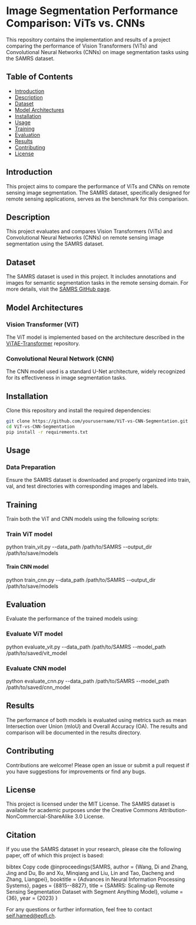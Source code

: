 # Image Segmentation Performance Comparison: ViTs vs. CNNs

This repository contains the implementation and results of a project comparing the performance of Vision Transformers (ViTs) and Convolutional Neural Networks (CNNs) on image segmentation tasks using the SAMRS dataset.

## Table of Contents
- [Introduction](#introduction)
- [Description](#description)
- [Dataset](#dataset)
- [Model Architectures](#model-architectures)
- [Installation](#installation)
- [Usage](#usage)
- [Training](#training)
- [Evaluation](#evaluation)
- [Results](#results)
- [Contributing](#contributing)
- [License](#license)

## Introduction
This project aims to compare the performance of ViTs and CNNs on remote sensing image segmentation. The SAMRS dataset, specifically designed for remote sensing applications, serves as the benchmark for this comparison.

## Description
This project evaluates and compares Vision Transformers (ViTs) and Convolutional Neural Networks (CNNs) on remote sensing image segmentation using the SAMRS dataset.

## Dataset
The SAMRS dataset is used in this project. It includes annotations and images for semantic segmentation tasks in the remote sensing domain. For more details, visit the [SAMRS GitHub page](https://github.com/ViTAE-Transformer/SAMRS).

## Model Architectures
### Vision Transformer (ViT)
The ViT model is implemented based on the architecture described in the [ViTAE-Transformer](https://github.com/ViTAE-Transformer/ViTAE-Transformer) repository.

### Convolutional Neural Network (CNN)
The CNN model used is a standard U-Net architecture, widely recognized for its effectiveness in image segmentation tasks.

## Installation
Clone this repository and install the required dependencies:
```bash
git clone https://github.com/yourusername/ViT-vs-CNN-Segmentation.git
cd ViT-vs-CNN-Segmentation
pip install -r requirements.txt
```

## Usage
### Data Preparation
Ensure the SAMRS dataset is downloaded and properly organized into train, val, and test directories with corresponding images and labels.

## Training
Train both the ViT and CNN models using the following scripts:
### Train ViT model
python train_vit.py --data_path /path/to/SAMRS --output_dir /path/to/save/models

#### Train CNN model
python train_cnn.py --data_path /path/to/SAMRS --output_dir /path/to/save/models

## Evaluation
Evaluate the performance of the trained models using:
### Evaluate ViT model
python evaluate_vit.py --data_path /path/to/SAMRS --model_path /path/to/saved/vit_model

### Evaluate CNN model
python evaluate_cnn.py --data_path /path/to/SAMRS --model_path /path/to/saved/cnn_model

## Results
The performance of both models is evaluated using metrics such as mean Intersection over Union (mIoU) and Overall Accuracy (OA). The results and comparison will be documented in the results directory.

## Contributing
Contributions are welcome! Please open an issue or submit a pull request if you have suggestions for improvements or find any bugs.

## License
This project is licensed under the MIT License. The SAMRS dataset is available for academic purposes under the Creative Commons Attribution-NonCommercial-ShareAlike 3.0 License.

## Citation
If you use the SAMRS dataset in your research, please cite the following paper, off of which this project is based:

bibtex
Copy code
@inproceedings{SAMRS,
 author = {Wang, Di and Zhang, Jing and Du, Bo and Xu, Minqiang and Liu, Lin and Tao, Dacheng and Zhang, Liangpei},
 booktitle = {Advances in Neural Information Processing Systems},
 pages = {8815--8827},
 title = {SAMRS: Scaling-up Remote Sensing Segmentation Dataset with Segment Anything Model},
 volume = {36},
 year = {2023}
}

For any questions or further information, feel free to contact seif.hamed@epfl.ch.









